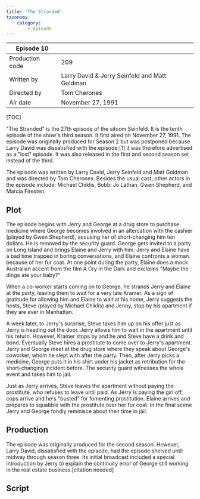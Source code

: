 ```yaml
---
title: 'The Stranded'
taxonomy:
    category:
        - episode
---
```


| Episode 10 | |
|-----------------|--------------------------------|
| Production code | 209                            |
| Written by      | Larry David & Jerry Seinfeld and Matt Goldman |
| Directed by     | Tom Cherones                   |
| Air date        | November 27, 1991             |

[TOC]

"The Stranded" is the 27th episode of the sitcom Seinfeld. It is the tenth episode of the show's third season. It first aired on November 27, 1991. The episode was originally produced for Season 2 but was postponed because Larry David was dissatisfied with the episode;[1] it was therefore advertised as a "lost" episode. It was also released in the first and second season set instead of the third.

The episode was written by Larry David, Jerry Seinfeld and Matt Goldman and was directed by Tom Cherones. Besides the usual cast, other actors in the episode include: Michael Chiklis, Bobbi Jo Lathan, Gwen Shepherd, and Marcia Firesten.

## Plot

The episode begins with Jerry and George at a drug store to purchase medicine where George becomes involved in an altercation with the cashier (played by Gwen Shepherd), accusing her of short-changing him ten dollars. He is removed by the security guard. George gets invited to a party on Long Island and brings Elaine and Jerry with him. Jerry and Elaine have a bad time trapped in boring conversations, and Elaine confronts a woman because of her fur coat. At one point during the party, Elaine does a mock Australian accent from the film A Cry in the Dark and exclaims "Maybe the dingo ate your baby?"

When a co-worker starts coming on to George, he strands Jerry and Elaine at the party, leaving them to wait for a very late Kramer. As a sign of gratitude for allowing him and Elaine to wait at his home, Jerry suggests the hosts, Steve (played by Michael Chiklis) and Jenny, stop by his apartment if they are ever in Manhattan.

A week later, to Jerry's surprise, Steve takes him up on his offer just as Jerry is heading out the door. Jerry allows him to wait in the apartment until his return. However, Kramer stops by and he and Steve have a drink and bond. Eventually Steve hires a prostitute to come over to Jerry's apartment. Jerry and George meet at the drug store where they speak about George's coworker, whom he slept with after the party. Then, after Jerry picks a medicine, George puts it in his shirt under his jacket as retribution for the short-changing incident before. The security guard witnesses the whole event and takes him to jail.

Just as Jerry arrives, Steve leaves the apartment without paying the prostitute, who refuses to leave until paid. As Jerry is paying the girl off, cops arrive and he's "busted" for fomenting prostitution. Elaine arrives and prepares to squabble with the prostitute over her fur coat. In the final scene Jerry and George fondly reminisce about their time in jail.

## Production

The episode was originally produced for the second season. However, Larry David, dissatisfied with the episode, had the episode shelved until midway through season three. Its initial broadcast included a special introduction by Jerry to explain the continuity error of George still working in the real estate business.[citation needed]

## Script
